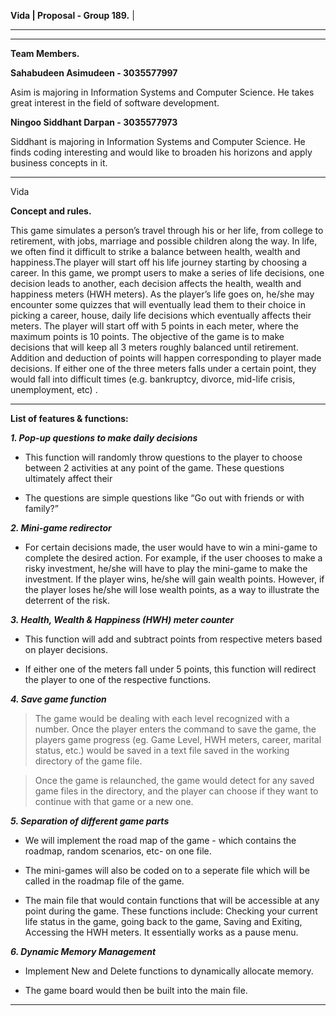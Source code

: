 **Vida									|
Proposal - Group 189.**	|	
______________________
________________________________________________________________________________________________________________________________________
**Team Members.**

**Sahabudeen Asimudeen - 3035577997**

Asim is majoring in Information Systems and Computer Science. He takes great interest in the field of software development.


**Ningoo Siddhant Darpan - 3035577973**

Siddhant is majoring in Information Systems and Computer Science. He finds coding interesting and would like to broaden his horizons and apply business concepts in it. 

________________________________________________________________________________________________________________________________________
Vida

**Concept and rules.**

This game simulates a person’s travel through his or her life, from college to retirement, with jobs, marriage and possible children along the way. In life, we often find it difficult to strike a balance between health, wealth and happiness.The player will start off his life journey starting by choosing a career. In this game, we prompt users to make a series of life decisions, one decision leads to another, each decision affects the health, wealth and happiness meters (HWH meters). As the player’s life goes on, he/she may encounter some quizzes that will eventually lead them to their choice in picking a career, house, daily life decisions which eventually affects their meters. The player will start off with 5 points in each meter, where the maximum points is 10 points. The objective of the game is to make decisions that will keep all 3 meters roughly balanced until retirement. Addition and deduction of points will happen corresponding to player made decisions. If either one of the three meters falls under a certain point, they would fall into difficult times (e.g. bankruptcy, divorce, mid-life crisis, unemployment, etc) .

________________________________________________________________________________________________________________________________________
**List of features & functions:**

***1. Pop-up questions to make daily decisions***

-	This function will randomly throw questions to the player to choose between 2 activities at any point of the game. These 		questions ultimately affect their 

-	The questions are simple questions like “Go out with friends or with family?”


***2. Mini-game redirector*** 

-	For certain decisions made, the user would have to win a mini-game to complete the desired action. For example, if the user
	chooses to make a risky investment, he/she will have to play the mini-game to make the investment. If the player wins, he/she 
	will gain wealth points. However, if the player loses he/she will lose wealth points, as a way to illustrate the deterrent of
	the risk. 


***3. Health, Wealth & Happiness (HWH) meter counter***

-	This function will add and subtract points from respective meters based on player decisions.

-	If either one of the meters fall under 5 points, this function will redirect the player to one of the respective functions.


***4. Save game function***

>	The game would be dealing with each level recognized with a number. Once the player enters the command to save the game, the 
	players game progress (eg. Game Level, HWH meters, career, marital status, etc.) would be saved in a text file saved in the 
	working directory of the game file.

>	Once the game is relaunched, the game would detect for any saved game files in the directory, and the player can choose if they 
	want to continue with that game or a new one.

***5. Separation of different game parts*** 

-	We will implement the road map of the game - which contains the roadmap, random scenarios, etc- on one file. 

-	The mini-games will also be coded on to a seperate file which will be called in the roadmap file of the game.

-	The main file that would contain functions that will be accessible at any point during the game. These functions include:
	Checking your current life status in the game, going back to the game, Saving and Exiting, Accessing the HWH meters. It
	essentially works as a pause menu.

***6. Dynamic Memory Management***
-	Implement New and Delete functions to dynamically allocate memory. 

-	The game board would then be built into the main file.
________________________________________________________________________________________________________________________________________


